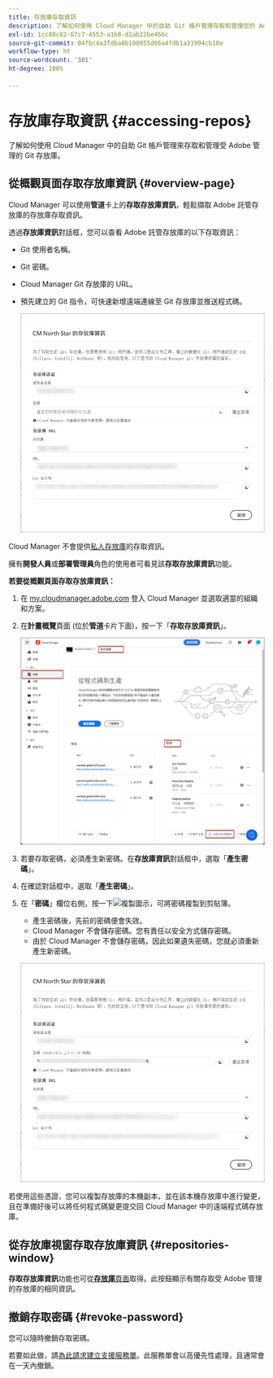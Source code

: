 ```yaml
---
title: 存放庫存取資訊
description: 了解如何使用 Cloud Manager 中的自助 Git 帳戶管理存取和管理您的 Adobe 託管 Git 存放庫。
exl-id: 1cc88c82-67c7-4553-a1b8-d2ab22be466c
source-git-commit: 04fbc4a3fdba8b108055d66a4fdb1a31994cb18e
workflow-type: ht
source-wordcount: '381'
ht-degree: 100%

---
```


# 存放庫存取資訊 {#accessing-repos}

了解如何使用 Cloud Manager 中的自助 Git 帳戶管理來存取和管理受 Adobe 管理的 Git 存放庫。

## 從概觀頁面存取存放庫資訊 {#overview-page}

Cloud Manager 可以使用&#x200B;**管道**&#x200B;卡上的&#x200B;**存取存放庫資訊**，輕鬆擷取 Adobe 託管存放庫的存放庫存取資訊。

透過&#x200B;**存放庫資訊**&#x200B;對話框，您可以查看 Adobe 託管存放庫的以下存取資訊：

* Git 使用者名稱。
* Git 密碼。
* Cloud Manager Git 存放庫的 URL。
* 預先建立的 Git 指令，可快速新增遠端連線至 Git 存放庫並推送程式碼。

  ![存放庫資訊視窗](assets/repository-info.png)

Cloud Manager 不會提供[私人存放庫](/help/managing-code/private-repositories.md)的存取資訊。

擁有&#x200B;**開發人員**&#x200B;或&#x200B;**部署管理員**&#x200B;角色的使用者可看見該&#x200B;**存取存放庫資訊**&#x200B;功能。

**若要從概觀頁面存取存放庫資訊：**

1. 在 [my.cloudmanager.adobe.com](https://my.cloudmanager.adobe.com/) 登入 Cloud Manager 並選取適當的組織和方案。

1. 在&#x200B;**計畫概覽**&#x200B;頁面 (位於&#x200B;**管道**&#x200B;卡片下面)，按一下「**存取存放庫資訊**」。

   ![管道卡上的存取存放庫資訊](/help/managing-code/assets/pipelines-card2.png)

1. 若要存取密碼，必須產生新密碼。在&#x200B;**存放庫資訊**&#x200B;對話框中，選取「**產生密碼**」。

1. 在確認對話框中，選取「**產生密碼**」。

1. 在「**密碼**」欄位右側，按一下![複製圖示](https://spectrum.adobe.com/static/icons/workflow_18/Smock_Copy_18_N.svg)，可將密碼複製到剪貼簿。

   * 產生密碼後，先前的密碼便會失效。
   * Cloud Manager 不會儲存密碼。您有責任以安全方式儲存密碼。
   * 由於 Cloud Manager 不會儲存密碼，因此如果遺失密碼，您就必須重新產生新密碼。

   ![複製存放庫資訊對話框中的密碼](/help/managing-code/assets/repository-copy-password.png)

若使用這些憑證，您可以複製存放庫的本機副本，並在該本機存放庫中進行變更，且在準備好後可以將任何程式碼變更提交回 Cloud Manager 中的遠端程式碼存放庫。

## 從存放庫視窗存取存放庫資訊 {#repositories-window}

 **存取存放庫資訊**&#x200B;功能也可從&#x200B;[**存放庫**&#x200B;頁面](/help/managing-code/managing-repositories.md)取得。此按鈕顯示有關存取受 Adobe 管理的存放庫的相同資訊。

## 撤銷存取密碼 {#revoke-password}

您可以隨時撤銷存取密碼。

若要如此做，請[為此請求建立支援服務單](https://experienceleague.adobe.com/?support-solution=Experience+Manager&amp;support-tab=home#support)。此服務單會以高優先性處理，且通常會在一天內撤銷。
